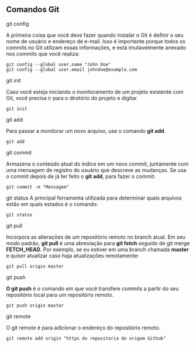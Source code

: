 ## Comandos Git

git config

A primeira coisa que você deve fazer quando instalar o Git é definir o seu nome de usuário e endereço de e-mail. Isso é importante porque todos os commits no Git utilizam essas informações, e está imutavelmente anexado nos commits que você realiza:

```
git config --global user.name "John Doe"
git config --global user.email johndoe@example.com
```


git init

Caso você esteja iniciando o monitoramento de um projeto existente com Git, você precisa ir para o diretório do projeto e digitar

```
git init
```


git add

Para passar a monitorar um novo arquivo, use o comando **git add**.

```
git add
```



git commit

Armazena o conteúdo atual do índice em um novo commit, juntamente com uma mensagem de registro do usuário que descreve as mudanças.
Se usa o commit depois de já ter feito o **git add**, para fazer o commit:

```
git commit -m "Mensagem"
```


git status
A principal ferramenta utilizada para determinar quais arquivos estão em quais estados é o comando:

```
git status
```


git pull 

Incorpora as alterações de um repositório remoto no branch atual. Em seu modo padrão, **git pull** é uma abreviação para **git fetch** seguido de git merge **FETCH_HEAD**. Por exemplo, se eu estiver em uma branch chamada **master** e quiser atualizar caso haja atualizações remotamente:

```
git pull origin master
```


git push

**O git push** é o comando em que você transfere commits a partir do seu repositório local para um repositório remoto.

```
git push origin master
```

git remote

O git remote é para adicionar o endereço do repositório remoto. 

```
git remote add origin "https do repositoria de origem Github"
```

 